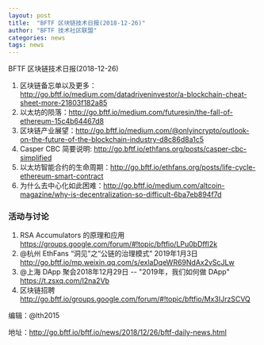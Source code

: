 ```yaml
---
layout: post
title:  "BFTF 区块链技术日报(2018-12-26)"
author: "BFTF 技术社区联盟"
categories: news
tags: news
---
```


BFTF 区块链技术日报(2018-12-26)

1. 区块链备忘单以及更多：<http://go.bftf.io/medium.com/datadriveninvestor/a-blockchain-cheat-sheet-more-21803f182a85>
2. 以太坊的陨落：<http://go.bftf.io/medium.com/futuresin/the-fall-of-ethereum-15c4b64467d8>
3. 区块链产业展望：<http://go.bftf.io/medium.com/@onlyincrypto/outlook-on-the-future-of-the-blockchain-industry-d8c86d8a1c5>
4. Casper CBC 简要说明: <http://go.bftf.io/ethfans.org/posts/casper-cbc-simplified>
5. 以太坊智能合约的生命周期：<http://go.bftf.io/ethfans.org/posts/life-cycle-ethereum-smart-contract>
6. 为什么去中心化如此困难：<http://go.bftf.io/medium.com/altcoin-magazine/why-is-decentralization-so-difficult-6ba7eb894f7d>

### 活动与讨论

1. RSA Accumulators 的原理和应用 <https://groups.google.com/forum/#!topic/bftfio/LPu0bDffI2k>
2. @杭州 EthFans “洞见”之“公链的治理模式” 2019年1月3日 <http://go.bftf.io/mp.weixin.qq.com/s/exlaDqeWR69NdAx2vScJLw>
3. @上海 DApp 聚会2018年12月29日 -- "2019年，我们如何做 DApp"  <https://t.zsxq.com/I2na2Vb>
4. 区块链招聘 <http://go.bftf.io/groups.google.com/forum/#!topic/bftfio/Mx3IJrzSCVQ>


编辑：@lth2015

地址：http://go.bftf.io/bftf.io/news/2018/12/26/bftf-daily-news.html
